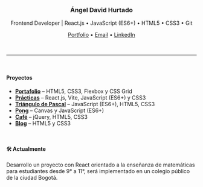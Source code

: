 <br>

<h3 align="center">Ángel David Hurtado</h3>

<p align="center">
	Frontend Developer | React.js • JavaScript (ES6+) • HTML5 • CSS3 • Git
</p>

<p align="center">
  <a href="https://angeldavidhurtado.github.io/">Portfolio</a> •
	<a href="mailto:angeldavidhurtado.dev@gmail.com?subject=Revisamos tu GitHub - Hablemos&amp;body=Hola Ángel,%0D%0A%0D%0ASoy [tu nombre] de [nombre empresa opcional]. Hemos revisado tu GitHub y nos gustaría [asunto]" aria-label="email">Email</a> •
	<a href="https://www.linkedin.com/in/angel-david-hurtado/">LinkedIn</a>
</p>

<br>

---

<br>

#### Proyectos
- [**Portafolio**](https://angeldavidhurtado.github.io/learn-react/) – HTML5, CSS3, Flexbox y CSS Grid
- [**Prácticas**](https://angeldavidhurtado.github.io/learn-react/) – React.js, Vite, JavaScript (ES6+) y CSS3
- [**Triángulo de Pascal**](https://angeldavidhurtado.github.io/pascals-triangle/) – JavaScript (ES6+), HTML5, CSS3
- [**Pong**](https://angeldavidhurtado.github.io/pong/) – Canvas y JavaScript (ES6+)
- [**Café**](https://angeldavidhurtado.github.io/cafe/) – jQuery, HTML5, CSS3
- [**Blog**](https://angeldavidhurtado.github.io/blog/) – HTML5 y CSS3

<br>

#### 🛠 Actualmente
Desarrollo un proyecto con React orientado a la enseñanza de matemáticas para estudiantes desde 9° a 11°, será implementado en un colegio público de la ciudad Bogotá.

<br>

